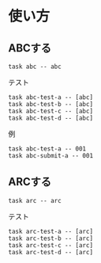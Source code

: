# 使い方


## ABCする
```
task abc -- abc
```

テスト
```
task abc-test-a -- [abc]
task abc-test-b -- [abc]
task abc-test-c -- [abc]
task abc-test-d -- [abc]
```
例
```
task abc-test-a -- 001
task abc-submit-a -- 001
```

## ARCする
```
task arc -- arc
```

テスト
```
task arc-test-a -- [arc]
task arc-test-b -- [arc]
task arc-test-c -- [arc]
task arc-test-d -- [arc]
```
